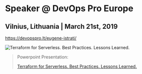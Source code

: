 # Speaker @ DevOps Pro Europe

## Vilnius, Lithuania | March 21st, 2019
https://devopspro.lt/eugene-istrati/

![Terraform for Serverless. Best Practices. Lessons Learned.](https://image.slidesharecdn.com/2019-03-21-terraform-for-serverless-190321151649/95/terraform-for-serverless-best-practices-1-638.jpg?cb=1553181473)

> Powerpoint Presentation: 
>
> [Terraform for Serverless. Best Practices. Lessons Learned.](https://www.slideshare.net/mitocgroup/terraform-for-serverless-best-practices)
